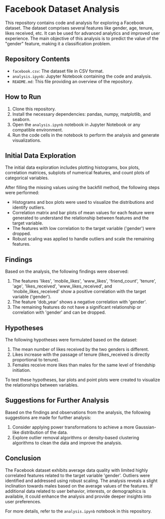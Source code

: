 # Facebook Dataset Analysis

This repository contains code and analysis for exploring a Facebook dataset. The dataset comprises several features like gender, age, tenure, likes received, etc. It can be used for advanced analytics and improved user experience. The main objective of this analysis is to predict the value of the "gender" feature, making it a classification problem.

## Repository Contents

- `facebook.csv`: The dataset file in CSV format.
- `analysis.ipynb`: Jupyter Notebook containing the code and analysis.
- `README.md`: This file providing an overview of the repository.

## How to Run

1. Clone this repository.
2. Install the necessary dependencies: pandas, numpy, matplotlib, and seaborn.
3. Open the `analysis.ipynb` notebook in Jupyter Notebook or any compatible environment.
4. Run the code cells in the notebook to perform the analysis and generate visualizations.

## Initial Data Exploration

The initial data exploration includes plotting histograms, box plots, correlation matrices, subplots of numerical features, and count plots of categorical variables.

After filling the missing values using the backfill method, the following steps were performed:

- Histograms and box plots were used to visualize the distributions and identify outliers.
- Correlation matrix and bar plots of mean values for each feature were generated to understand the relationship between features and the target variable.
- The features with low correlation to the target variable ('gender') were dropped.
- Robust scaling was applied to handle outliers and scale the remaining features.

## Findings

Based on the analysis, the following findings were observed:

1. The features 'likes', 'mobile_likes', 'www_likes', 'friend_count', 'tenure', 'age', 'likes_received', 'www_likes_received', and 'mobile_likes_received' show a positive correlation with the target variable ('gender').
2. The feature 'dob_year' shows a negative correlation with 'gender'.
3. The remaining features do not have a significant relationship or correlation with 'gender' and can be dropped.

## Hypotheses

The following hypotheses were formulated based on the dataset:

1. The mean number of likes received by the two genders is different.
2. Likes increase with the passage of tenure (likes_received is directly proportional to tenure).
3. Females receive more likes than males for the same level of friendship initiation.

To test these hypotheses, bar plots and point plots were created to visualize the relationships between variables.

## Suggestions for Further Analysis

Based on the findings and observations from the analysis, the following suggestions are made for further analysis:

1. Consider applying power transformations to achieve a more Gaussian-like distribution of the data.
2. Explore outlier removal algorithms or density-based clustering algorithms to clean the data and improve the analysis.

## Conclusion

The Facebook dataset exhibits average data quality with limited highly correlated features related to the target variable 'gender'. Outliers were identified and addressed using robust scaling. The analysis reveals a slight inclination towards males based on the average values of the features. If additional data related to user behavior, interests, or demographics is available, it could enhance the analysis and provide deeper insights into user preferences.

For more details, refer to the `analysis.ipynb` notebook in this repository.
